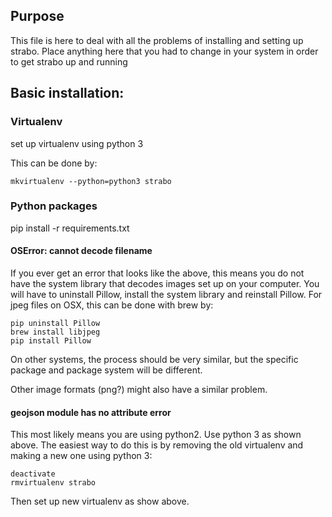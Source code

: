 ## Purpose

This file is here to deal with all the problems of installing and setting up strabo. Place anything here that you had to change in your system in order to get strabo up and running


## Basic installation:

### Virtualenv

set up virtualenv using python 3

This can be done by:

    mkvirtualenv --python=python3 strabo

### Python packages

pip install -r requirements.txt

#### OSError: cannot decode filename

If you ever get an error that looks like the above, this means you do not have the system library that decodes images set up on your computer. You will have to uninstall Pillow, install the system library and reinstall Pillow. For jpeg files on OSX, this can be done with brew by:

    pip uninstall Pillow
    brew install libjpeg
    pip install Pillow

On other systems, the process should be very similar, but the specific package and package system will be different.

Other image formats (png?) might also have a similar problem.

#### geojson module has no attribute error

This most likely means you are using python2. Use python 3 as shown above. The easiest way to do this is by removing the old virtualenv and making a new one using python 3:

    deactivate
    rmvirtualenv strabo

Then set up new virtualenv as show above.
